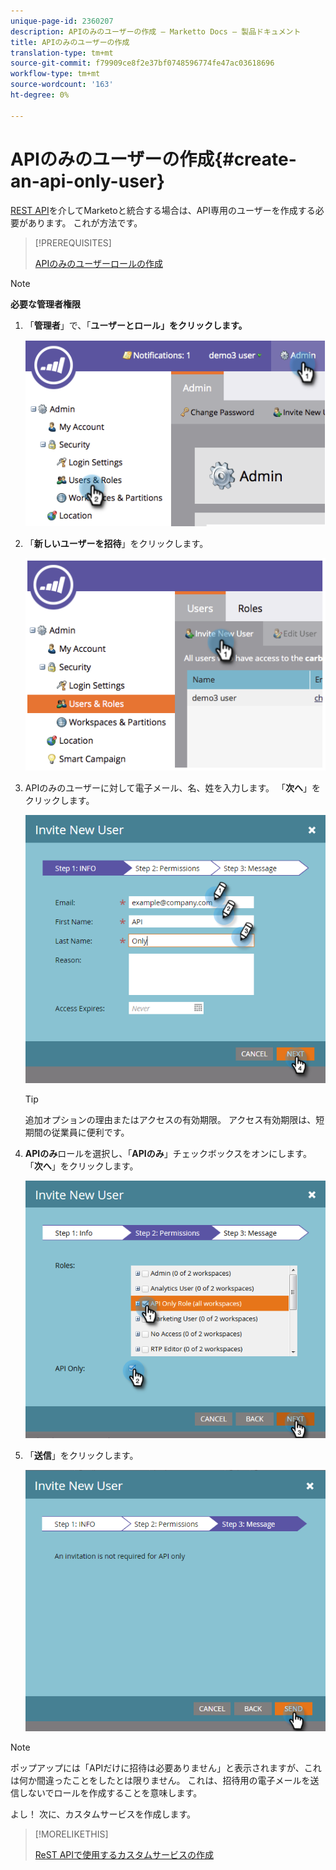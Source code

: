 ```yaml
---
unique-page-id: 2360207
description: APIのみのユーザーの作成 — Marketto Docs — 製品ドキュメント
title: APIのみのユーザーの作成
translation-type: tm+mt
source-git-commit: f79909ce8f2e37bf0748596774fe47ac03618696
workflow-type: tm+mt
source-wordcount: '163'
ht-degree: 0%

---
```



# APIのみのユーザーの作成{#create-an-api-only-user}

[REST API](https://developers.marketo.com/documentation/rest/)を介してMarketoと統合する場合は、API専用のユーザーを作成する必要があります。 これが方法です。

>[!PREREQUISITES]
>
>[APIのみのユーザーロールの作成](/help/marketo/product-docs/administration/users-and-roles/create-an-api-only-user-role.md)


>[!NOTE]
>
>**必要な管理者権限**

1. 「**管理者**」で、「**ユーザーとロール」をクリックします。**

   ![](assets/image2014-9-17-9-3a31-3a31.png)

1. 「**新しいユーザーを招待**」をクリックします。

   ![](assets/image2014-9-17-9-3a32-3a3.png)

1. APIのみのユーザーに対して電子メール、名、姓を入力します。 「**次へ**」をクリックします。

   ![](assets/image2016-5-24-10-3a53-3a7.png)

   >[!TIP]
   >
   >追加オプションの理由またはアクセスの有効期限。 アクセス有効期限は、短期間の従業員に便利です。

1. **APIのみ**&#x200B;ロールを選択し、「**APIのみ**」チェックボックスをオンにします。 「**次へ**」をクリックします。

   ![](assets/four.png)

1. 「**送信**」をクリックします。

   ![](assets/image2016-5-24-11-3a8-3a20.png)

>[!NOTE]
>
>ポップアップには「APIだけに招待は必要ありません」と表示されますが、これは何か間違ったことをしたとは限りません。 これは、招待用の電子メールを送信しないでロールを作成することを意味します。

よし！ 次に、カスタムサービスを作成します。

>[!MORELIKETHIS]
>
>[ReST APIで使用するカスタムサービスの作成](/help/marketo/product-docs/administration/additional-integrations/create-a-custom-service-for-use-with-rest-api.md)
